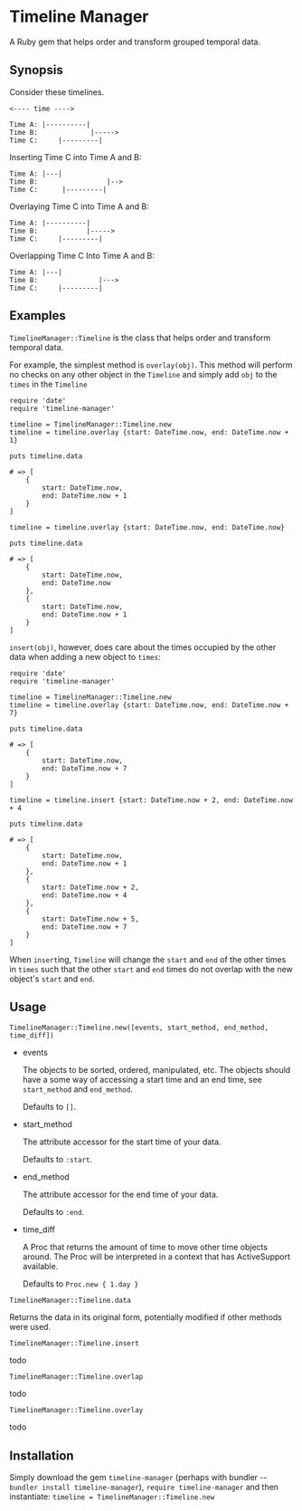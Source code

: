 # Timeline Manager

A Ruby gem that helps order and transform grouped temporal data.

## Synopsis

Consider these timelines.

```
<---- time ---->

Time A: |----------|
Time B:             |----->
Time C:     |---------|
```

Inserting Time C into Time A and B:

```
Time A: |---|
Time B:                 |-->
Time C:      |---------|
```

Overlaying Time C into Time A and B:
```
Time A: |----------|
Time B:            |----->
Time C:     |---------|
```

Overlapping Time C Into Time A and B:
```
Time A: |---|
Time B:               |--->
Time C:     |---------|
```

## Examples

`TimelineManager::Timeline` is the class that helps order and transform temporal data.

For example, the simplest method is `overlay(obj)`. This method will perform no checks on any other object in the `Timeline` and simply add `obj` to the `times` in the `Timeline`

```
require 'date'
require 'timeline-manager'

timeline = TimelineManager::Timeline.new
timeline = timeline.overlay {start: DateTime.now, end: DateTime.now + 1}

puts timeline.data

# => [
	{
		start: DateTime.now,
		end: DateTime.now + 1
	}
]

timeline = timeline.overlay {start: DateTime.now, end: DateTime.now}

puts timeline.data

# => [
	{
		start: DateTime.now,
		end: DateTime.now
	},
	{
		start: DateTime.now,
		end: DateTime.now + 1
	}
]
```

`insert(obj)`, however, does care about the times occupied by the other data when adding a new object to `times`:

```
require 'date'
require 'timeline-manager'

timeline = TimelineManager::Timeline.new
timeline = timeline.overlay {start: DateTime.now, end: DateTime.now + 7}

puts timeline.data

# => [
	{
		start: DateTime.now,
		end: DateTime.now + 7
	}
]

timeline = timeline.insert {start: DateTime.now + 2, end: DateTime.now + 4

puts timeline.data

# => [
	{
		start: DateTime.now,
		end: DateTime.now + 1
	},
	{
		start: DateTime.now + 2,
		end: DateTime.now + 4
	},
	{
		start: DateTime.now + 5,
		end: DateTime.now + 7
	}
]
```

When `insert`ing, `Timeline` will change the `start` and `end` of the other times in `times` such that the other `start` and `end` times do not overlap with the new object's `start` and `end`.

## Usage

`TimelineManager::Timeline.new([events, start_method, end_method, time_diff])`

* events
	
	The objects to be sorted, ordered, manipulated, etc. The objects should have a some way of accessing a start time and an end time, see `start_method` and `end_method`.

	Defaults to `[]`.

* start_method

	The attribute accessor for the start time of your data. 

	Defaults to `:start`.

* end_method
	
	The attribute accessor for the end time of your data. 

	Defaults to `:end`.

* time_diff 

	A Proc that returns the amount of time to move other time objects around. The Proc will be interpreted in a context that has ActiveSupport available.

	Defaults to `Proc.new { 1.day }`

`TimelineManager::Timeline.data`

Returns the data in its original form, potentially modified if other methods were used.

`TimelineManager::Timeline.insert`

todo

`TimelineManager::Timeline.overlap`

todo

`TimelineManager::Timeline.overlay`

todo

## Installation

Simply download the gem `timeline-manager` (perhaps with bundler -- `bundler install timeline-manager`), `require timeline-manager` and then instantiate: `timeline = TimelineManager::Timeline.new`
